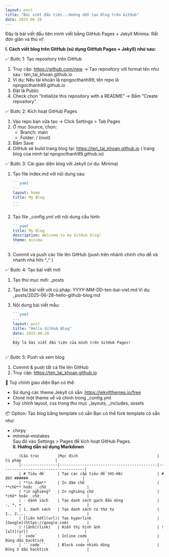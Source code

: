 ```yaml
---
layout: post
title: "Bài viết đầu tiên...Hướng dẫn tạo Blog trên GitHub"
date: 2025-06-28
---
```


Đây là bài viết đầu tiên mình viết bằng GitHub Pages + Jekyll Minima. Rất đơn giản và thú vị!

**I. Cách viết blog trên GitHub (sử dụng GitHub Pages + Jekyll) như sau:**  

✅ Bước 1: Tạo repository trên GitHub

1. Truy cập: https://github.com/new -> Tạo repository với format tên như sau : ten_tai_khoan.github.io
2. Ví dụ: Nếu tài khoản là npngocthanh99, tên repo là npngocthanh99.github.io
3. Đặt là Public
4. Check chọn “Initialize this repository with a README” -> Bấm “Create repository”

✅ Bước 2: Kích hoạt GitHub Pages

1. Vào repo bạn vừa tạo -> Click Settings > Tab Pages
2. Ở mục Source, chọn:
   - Branch: main
   - Folder: / (root)
3. Bấm Save
4. GitHub sẽ build trang blog tại: https://ten_tai_khoan.github.io ( trang blog của mình tại npngocthanh99.github.io)

✅ Bước 3: Cài giao diện blog với Jekyll (ví dụ: Minima)

1. Tạo file index.md với nội dung sau:

   ````markdown
   ```yaml
   ---
   layout: home
   title: My Blog
   ---
   ```
   ````

2. Tạo file \_config.yml với nội dung cấu hình:

   ````markdown
   ```yaml
   title: My Blog
   description: Welcome to my GitHub blog!
   theme: minima
   ```
   ````

3. Commit và push các file lên GitHub (push trên nhánh chính cho dễ và nhanh nhá hihi ^\_^ )

✅ Bước 4: Tạo bài viết mới

1. Tạo thư mục mới: \_posts
2. Tạo file bài viết với cú pháp: YYYY-MM-DD-ten-bai-viet.md
   Ví dụ: \_posts/2025-06-28-hello-github-blog.md
3. Nội dung bài viết mẫu:

   ````markdown
   ```yaml
   ---
   layout: post
   title: "Hello GitHub Blog"
   date: 2025-06-28
   ---
   Đây là bài viết đầu tiên của mình trên GitHub Pages!
   ```
   ````

✅ Bước 5: Push và xem blog

1. Commit & push tất cả file lên GitHub
2. Truy cập: https://ten_tai_khoan.github.io

🎨 Tuỳ chỉnh giao diện
Bạn có thể:

- Sử dụng các theme Jekyll có sẵn: https://jekyllthemes.io/free
- Clone một theme về và chỉnh trong \_config.yml
- Tuỳ chỉnh layout, css trong thư mục \_layouts, \_includes, assets

📦 Option: Tạo blog bằng template có sẵn
Bạn có thể fork template có sẵn như:

- chirpy
- minimal-mistakes  
  Sau đó vào Settings > Pages để kích hoạt GitHub Pages.  
**II. Hướng dẫn sử dụng Markdown**  
```
      |Cấu trúc        |Mục đích                                   |               Cú pháp               |
      |----------------|-------------------------------------------|-------------------------------------|
      | # Tiêu đề      | Tạo các cấp tiêu đề (H1–H6)               | # đến ######                        |
      | **in đậm**     | In đậm chữ                                | **chữ** hoặc __chữ__                |
      | *in nghiêng*   | In nghiêng chữ                            | *chữ* hoặc _chữ_                    |
      | - danh sách    | Tạo danh sách gạch đầu dòng               | -, *, +                             |
      | 1. danh sách   | Tạo danh sách có thứ tự                   | 1., 2....                           |
      | [liên kết](url)| Tạo hyperlink                             | [Google](https://google.com)        |
      | ![ảnh](link)   | Hiển thị hình ảnh                         | ![alt](url)                         |
      | `code`         | Inline code                               | Dùng dấu backtick                   |
      | ```code```     | Block code nhiều dòng                     | Dùng 3 dấu backtick                 |
```
